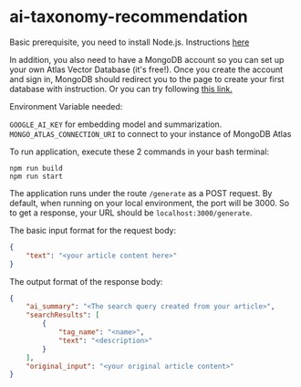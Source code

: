 # ai-taxonomy-recommendation


Basic prerequisite, you need to install Node.js. Instructions [here](https://nodejs.org/en)

In addition, you also need to have a MongoDB account so you can set up your own Atlas Vector Database (it's free!). Once you create the account and sign in, MongoDB should redirect you to the page to create your first database with instruction. Or you can try following [this link.](https://www.mongodb.com/resources/products/fundamentals/create-database#using-the-mongodb-atlas-ui)

Environment Variable needed:

```GOOGLE_AI_KEY``` for embedding model and summarization. ```MONGO_ATLAS_CONNECTION_URI``` to connect to your instance of MongoDB Atlas

To run application, execute these 2 commands in your bash terminal:

``` 
npm run build
npm run start
```

The application runs under the route ```/generate``` as a POST request. By default, when running on your local environment, the port will be 3000. So to get a response, your URL should be ```localhost:3000/generate```.

The basic input format for the request body:
```json
{
    "text": "<your article content here>"
}
```
The output format of the response body:
```json
{
    "ai_summary": "<The search query created from your article>",
    "searchResults": [
        {
            "tag_name": "<name>",
            "text": "<description>"
        }
    ],
    "original_input": "<your original article content>"
}
```
